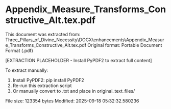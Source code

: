 # Appendix_Measure_Transforms_Constructive_Alt.tex.pdf

This document was extracted from: Three_Pillars_of_Divine_Necessity\DOCX\enhancements\Appendix_Measure_Transforms_Constructive_Alt.tex.pdf
Original format: Portable Document Format (.pdf)

[EXTRACTION PLACEHOLDER - Install PyPDF2 to extract full content]

To extract manually:
1. Install PyPDF2: pip install PyPDF2
2. Re-run this extraction script  
3. Or manually convert to .txt and place in original_text_files/

File size: 123354 bytes
Modified: 2025-09-18 05:32:32.580236
